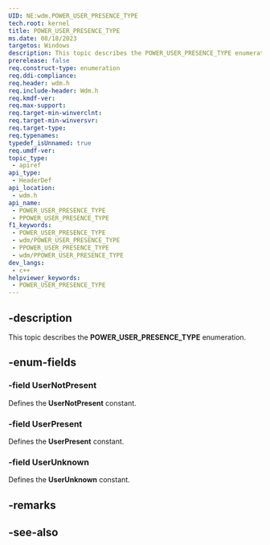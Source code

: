 ```yaml
---
UID: NE:wdm.POWER_USER_PRESENCE_TYPE
tech.root: kernel
title: POWER_USER_PRESENCE_TYPE
ms.date: 08/18/2023
targetos: Windows
description: This topic describes the POWER_USER_PRESENCE_TYPE enumeration.
prerelease: false
req.construct-type: enumeration
req.ddi-compliance: 
req.header: wdm.h
req.include-header: Wdm.h
req.kmdf-ver: 
req.max-support: 
req.target-min-winverclnt: 
req.target-min-winversvr: 
req.target-type: 
req.typenames: 
typedef_isUnnamed: true
req.umdf-ver: 
topic_type:
 - apiref
api_type:
 - HeaderDef
api_location:
 - wdm.h
api_name:
 - POWER_USER_PRESENCE_TYPE
 - PPOWER_USER_PRESENCE_TYPE
f1_keywords:
 - POWER_USER_PRESENCE_TYPE
 - wdm/POWER_USER_PRESENCE_TYPE
 - PPOWER_USER_PRESENCE_TYPE
 - wdm/PPOWER_USER_PRESENCE_TYPE
dev_langs:
 - c++
helpviewer_keywords:
 - POWER_USER_PRESENCE_TYPE
---
```


## -description

This topic describes the **POWER_USER_PRESENCE_TYPE** enumeration.

## -enum-fields

### -field UserNotPresent

Defines the **UserNotPresent** constant.

### -field UserPresent

Defines the **UserPresent** constant.

### -field UserUnknown

Defines the **UserUnknown** constant.

## -remarks

## -see-also
